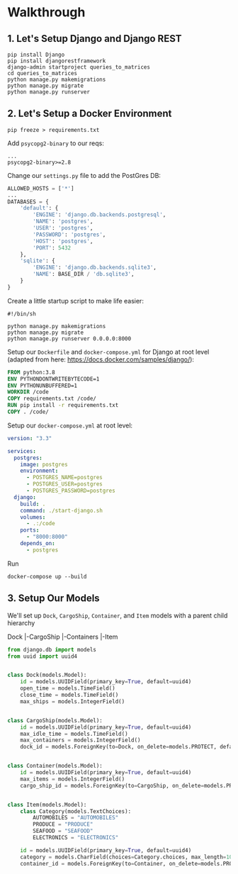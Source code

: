 # Walkthrough

## 1. Let's Setup Django and Django REST

```commandline
pip install Django
pip install djangorestframework
django-admin startproject queries_to_matrices
cd queries_to_matrices
python manage.py makemigrations
python manage.py migrate
python manage.py runserver
```

## 2. Let's Setup a Docker Environment

```commandline
pip freeze > requirements.txt
```

Add `psycopg2-binary` to our reqs:

```text
...
psycopg2-binary>=2.8
```

Change our `settings.py` file to add the PostGres DB:

```python
ALLOWED_HOSTS = ['*']
...
DATABASES = {
    'default': {
        'ENGINE': 'django.db.backends.postgresql',
        'NAME': 'postgres',
        'USER': 'postgres',
        'PASSWORD': 'postgres',
        'HOST': 'postgres',
        'PORT': 5432
    },
    'sqlite': {
        'ENGINE': 'django.db.backends.sqlite3',
        'NAME': BASE_DIR / 'db.sqlite3',
    }
}
```

Create a little startup script to make life easier:

```shell
#!/bin/sh

python manage.py makemigrations
python manage.py migrate
python manage.py runserver 0.0.0.0:8000
```

Setup our `Dockerfile` and `docker-compose.yml` for Django at root level
(adapted from here: https://docs.docker.com/samples/django/):

```dockerfile
FROM python:3.8
ENV PYTHONDONTWRITEBYTECODE=1
ENV PYTHONUNBUFFERED=1
WORKDIR /code
COPY requirements.txt /code/
RUN pip install -r requirements.txt
COPY . /code/
```

Setup our `docker-compose.yml` at root level:

```yaml
version: "3.3"

services:
  postgres:
    image: postgres
    environment:
      - POSTGRES_NAME=postgres
      - POSTGRES_USER=postgres
      - POSTGRES_PASSWORD=postgres
  django:
    build: .
    command: ./start-django.sh
    volumes:
      - .:/code
    ports:
      - "8000:8000"
    depends_on:
      - postgres
```

Run

```commandline
docker-compose up --build
```

## 3. Setup Our Models

We'll set up `Dock`, `CargoShip`, `Container`, and `Item` models with a 
parent child hierarchy

Dock
|-CargoShip
  |-Containers
    |-Item

```python
from django.db import models
from uuid import uuid4


class Dock(models.Model):
    id = models.UUIDField(primary_key=True, default=uuid4)
    open_time = models.TimeField()
    close_time = models.TimeField()
    max_ships = models.IntegerField()


class CargoShip(models.Model):
    id = models.UUIDField(primary_key=True, default=uuid4)
    max_idle_time = models.TimeField()
    max_containers = models.IntegerField()
    dock_id = models.ForeignKey(to=Dock, on_delete=models.PROTECT, default=None)


class Container(models.Model):
    id = models.UUIDField(primary_key=True, default=uuid4)
    max_items = models.IntegerField()
    cargo_ship_id = models.ForeignKey(to=CargoShip, on_delete=models.PROTECT, default=None)


class Item(models.Model):
    class Category(models.TextChoices):
        AUTOMOBILES = "AUTOMOBILES"
        PRODUCE = "PRODUCE"
        SEAFOOD = "SEAFOOD"
        ELECTRONICS = "ELECTRONICS"

    id = models.UUIDField(primary_key=True, default=uuid4)
    category = models.CharField(choices=Category.choices, max_length=100)
    container_id = models.ForeignKey(to=Container, on_delete=models.PROTECT, default=None)

```